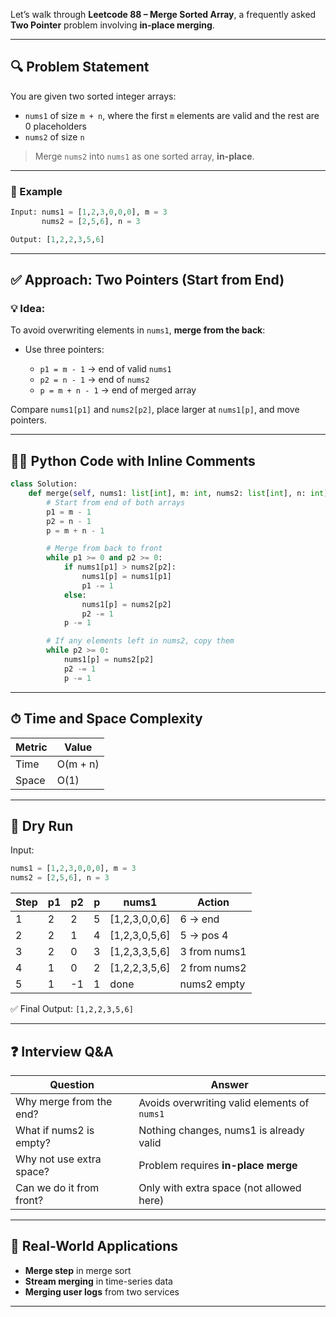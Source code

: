 Let’s walk through **Leetcode 88 – Merge Sorted Array**, a frequently asked **Two Pointer** problem involving **in-place merging**.

---

## 🔍 Problem Statement

You are given two sorted integer arrays:

* `nums1` of size `m + n`, where the first `m` elements are valid and the rest are 0 placeholders
* `nums2` of size `n`

> Merge `nums2` into `nums1` as one sorted array, **in-place**.

---

### 🧪 Example

```python
Input: nums1 = [1,2,3,0,0,0], m = 3  
       nums2 = [2,5,6], n = 3

Output: [1,2,2,3,5,6]
```

---

## ✅ Approach: Two Pointers (Start from End)

### 💡 Idea:

To avoid overwriting elements in `nums1`, **merge from the back**:

* Use three pointers:

  * `p1 = m - 1` → end of valid `nums1`
  * `p2 = n - 1` → end of `nums2`
  * `p = m + n - 1` → end of merged array

Compare `nums1[p1]` and `nums2[p2]`, place larger at `nums1[p]`, and move pointers.

---

## 🧑‍💻 Python Code with Inline Comments

```python
class Solution:
    def merge(self, nums1: list[int], m: int, nums2: list[int], n: int) -> None:
        # Start from end of both arrays
        p1 = m - 1
        p2 = n - 1
        p = m + n - 1

        # Merge from back to front
        while p1 >= 0 and p2 >= 0:
            if nums1[p1] > nums2[p2]:
                nums1[p] = nums1[p1]
                p1 -= 1
            else:
                nums1[p] = nums2[p2]
                p2 -= 1
            p -= 1

        # If any elements left in nums2, copy them
        while p2 >= 0:
            nums1[p] = nums2[p2]
            p2 -= 1
            p -= 1
```

---

## ⏱ Time and Space Complexity

| Metric | Value    |
| ------ | -------- |
| Time   | O(m + n) |
| Space  | O(1)     |

---

## 🧠 Dry Run

Input:

```python
nums1 = [1,2,3,0,0,0], m = 3  
nums2 = [2,5,6], n = 3
```

| Step | p1 | p2 | p | nums1          | Action       |
| ---- | -- | -- | - | -------------- | ------------ |
| 1    | 2  | 2  | 5 | \[1,2,3,0,0,6] | 6 → end      |
| 2    | 2  | 1  | 4 | \[1,2,3,0,5,6] | 5 → pos 4    |
| 3    | 2  | 0  | 3 | \[1,2,3,3,5,6] | 3 from nums1 |
| 4    | 1  | 0  | 2 | \[1,2,2,3,5,6] | 2 from nums2 |
| 5    | 1  | -1 | 1 | done           | nums2 empty  |

✅ Final Output: `[1,2,2,3,5,6]`

---

## ❓ Interview Q\&A

| Question                 | Answer                                       |
| ------------------------ | -------------------------------------------- |
| Why merge from the end?  | Avoids overwriting valid elements of `nums1` |
| What if nums2 is empty?  | Nothing changes, nums1 is already valid      |
| Why not use extra space? | Problem requires **in-place merge**          |
| Can we do it from front? | Only with extra space (not allowed here)     |

---

## 🧪 Real-World Applications

* **Merge step** in merge sort
* **Stream merging** in time-series data
* **Merging user logs** from two services

---
